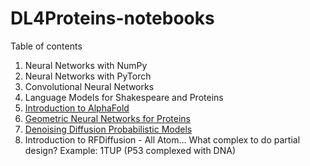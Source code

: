 # DL4Proteins-notebooks

Table of contents

1. Neural Networks with NumPy
2. Neural Networks with PyTorch
3. Convolutional Neural Networks
4. Language Models for Shakespeare and Proteins
5. [Introduction to AlphaFold](https://colab.research.google.com/drive/1eDrb1ZvvpzhTLyjGi8KGUc-oDpMz042g?usp=sharing)
6. [Geometric Neural Networks for Proteins](https://colab.research.google.com/drive/1VdnneRmaBTCfvZgnqZrfVR38xGKYTK2O?usp=sharing)
7. [Denoising Diffusion Probabilistic Models](https://drive.google.com/file/d/1mqGxFB58gw_69eIAywfJKowwIpMiWUI4/view?usp=sharing)
8. Introduction to RFDiffusion - All Atom... What complex to do partial design? Example: 1TUP (P53 complexed with DNA)
   

